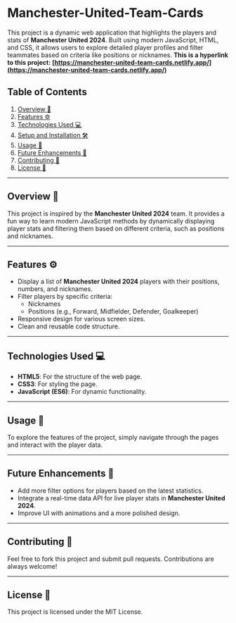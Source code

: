 
# Manchester-United-Team-Cards
This project is a dynamic web application that highlights the players and stats of **Manchester United 2024**. Built using modern JavaScript, HTML, and CSS, it allows users to explore detailed player profiles and filter teammates based on criteria like positions or nicknames. **This is a hyperlink to this project: [https://manchester-united-team-cards.netlify.app/](https://manchester-united-team-cards.netlify.app/)**

## Table of Contents

1. [Overview 📄](#overview)
2. [Features ⚙️](#features)
3. [Technologies Used 💻](#technologies-used)
4. [Setup and Installation 🛠️](#setup-and-installation)
5. [Usage 📖](#usage)
6. [Future Enhancements 🚀](#future-enhancements)
7. [Contributing 🤝](#contributing)
8. [License 📜](#license)

---

## Overview 📄

This project is inspired by the **Manchester United 2024** team. It provides a fun way to learn modern JavaScript methods by dynamically displaying player stats and filtering them based on different criteria, such as positions and nicknames.

---

## Features ⚙️

- Display a list of **Manchester United 2024** players with their positions, numbers, and nicknames.
- Filter players by specific criteria:
  - Nicknames
  - Positions (e.g., Forward, Midfielder, Defender, Goalkeeper)
- Responsive design for various screen sizes.
- Clean and reusable code structure.

---
## Technologies Used 💻

- **HTML5**: For the structure of the web page.
- **CSS3**: For styling the page.
- **JavaScript (ES6)**: For dynamic functionality.

---

## Usage 📖

To explore the features of the project, simply navigate through the pages and interact with the player data.

---
## Future Enhancements 🚀

- Add more filter options for players based on the latest statistics.
- Integrate a real-time data API for live player stats in **Manchester United 2024**.
- Improve UI with animations and a more polished design.
---
## Contributing 🤝

Feel free to fork this project and submit pull requests. Contributions are always welcome!

---
## License 📜

This project is licensed under the MIT License.
